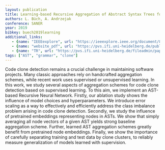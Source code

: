```yaml
---
layout: publication
title: Learning-based Recursive Aggregation of Abstract Syntax Trees for Code Clone Detection
authors: L. Büch, A. Andrzejak
conference: SANER
year: 2019
bibkey: buech2019learning
additional_links:
   - {name: "IEEEexplore", url: "https://ieeexplore.ieee.org/document/8668039"}
   - {name: "website_pdf", url: "https://pvs.ifi.uni-heidelberg.de/publications/"}
   - {name: "TR", url: "https://pvs.ifi.uni-heidelberg.de/fileadmin/papers/2019/Buech-Andrzejak-SANER2019.pdf"}
tags: ["AST", "grammar", "clone"]
---
```

Code clone detection remains a crucial challenge in maintaining software projects. Many classic approaches rely on handcrafted aggregation schemes, while recent work uses supervised or unsupervised learning. In this work, we study several aspects of aggregation schemes for code clone detection based on supervised learning. To this aim, we implement an AST-based Recursive Neural Network. Firstly, our ablation study shows the influence of model choices and hyperparameters. We introduce error scaling as a way to effectively and efficiently address the class imbalance problem arising in code clone detection. Secondly, we study the influence of pretrained embeddings representing nodes in ASTs. We show that simply averaging all node vectors of a given AST yields strong baseline aggregation scheme. Further, learned AST aggregation schemes greatly benefit from pretrained node embeddings. Finally, we show the importance of carefully separating training and test data by clone clusters, to reliably measure generalization of models learned with supervision.